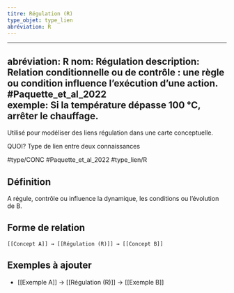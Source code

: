 ```yaml
---
titre: Régulation (R)
type_objet: type_lien
abréviation: R
---
```

---
abréviation: R
nom: Régulation
description: Relation conditionnelle ou de contrôle : une règle ou condition influence l’exécution d’une action.
#Paquette_et_al_2022  
exemple: Si la température dépasse 100 °C, arrêter le chauffage.
---

Utilisé pour modéliser des liens régulation dans une carte conceptuelle.

QUOI?
Type de lien entre deux connaissances

#type/CONC 
#Paquette_et_al_2022 
#type_lien/R

## Définition

A régule, contrôle ou influence la dynamique, les conditions ou l’évolution de B.

## Forme de relation

`[[Concept A]] → [[Régulation (R)]] → [[Concept B]]`

## Exemples à ajouter

- [[Exemple A]] → [[Régulation (R)]] → [[Exemple B]]
